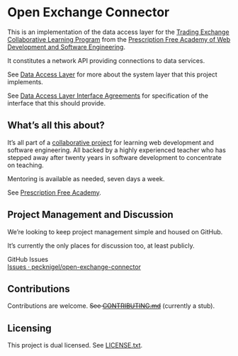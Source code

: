 
# Open Exchange Connector

This is an implementation of the data access layer for the [Trading Exchange Collaborative Learning Program](https://github.com/pecknigel/trading-exchange-collaborative-learning) from the [Prescription Free Academy of Web Development and Software Engineering](https://prescriptionfree.academy/).

It constitutes a network API providing connections to data services.

See [Data Access Layer](https://github.com/pecknigel/trading-exchange-collaborative-learning?tab=readme-ov-file#data-access-layer) for more about the system layer that this project implements.

See [Data Access Layer Interface Agreements](https://github.com/pecknigel/trading-exchange-collaborative-learning?tab=readme-ov-file#data-access-layer-interface) for specification of the interface that this should provide.

## What’s all this about?

It’s all part of a [collaborative project](https://github.com/pecknigel/trading-exchange-collaborative-learning) for learning web development and software engineering. All backed by a highly experienced teacher who has stepped away after twenty years in software development to concentrate on teaching.

Mentoring is available as needed, seven days a week.

See [Prescription Free Academy](https://prescriptionfree.academy/).

## Project Management and Discussion

We’re looking to keep project management simple and housed on GitHub.

It’s currently the only places for discussion too, at least publicly.

GitHub Issues    
[Issues · pecknigel/open-exchange-connector](https://github.com/pecknigel/open-exchange-connector/issues)

## Contributions

Contributions are welcome. ~~See [CONTRIBUTING.md](CONTRIBUTING.md)~~ (currently a stub).

## Licensing

This project is dual licensed. See [LICENSE.txt](LICENSE.txt).
